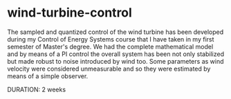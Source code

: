 # wind-turbine-control
The sampled and quantized control of the wind turbine has been developed during my Control of Energy Systems course that I have taken in my first semester of Master's degree. We had the complete mathematical model and by means of a PI control the overall system has been not only stabilized but made robust to noise introduced by wind too. Some parameters as wind velocity were considered unmeasurable and so they were estimated by means of a simple observer.

DURATION: 2 weeks
